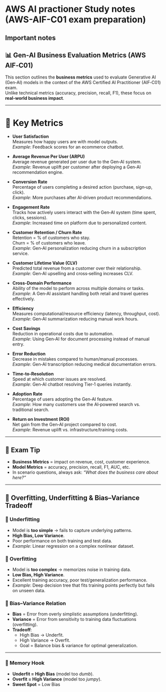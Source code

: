 # AWS AI practioner Study notes (AWS-AIF-C01 exam preparation)

## Important notes


## 📊 Gen‑AI Business Evaluation Metrics (AWS AIF‑C01)

This section outlines the **business metrics** used to evaluate Generative AI (Gen‑AI) models in the context of the AWS Certified AI Practitioner (AIF‑C01) exam.  
Unlike technical metrics (accuracy, precision, recall, F1), these focus on **real-world business impact**.

---

# 🔑 Key Metrics

- **User Satisfaction**  
  Measures how happy users are with model outputs.  
  *Example*: Feedback scores for an ecommerce chatbot.

- **Average Revenue Per User (ARPU)**  
  Average revenue generated per user due to the Gen‑AI system.  
  *Example*: Revenue uplift per customer after deploying a Gen‑AI recommendation engine.

- **Conversion Rate**  
  Percentage of users completing a desired action (purchase, sign‑up, click).  
  *Example*: More purchases after AI‑driven product recommendations.

- **Engagement Rate**  
  Tracks how actively users interact with the Gen‑AI system (time spent, clicks, sessions).  
  *Example*: Increased time on platform due to personalized content.

- **Customer Retention / Churn Rate**  
  Retention = % of customers who stay.  
  Churn = % of customers who leave.  
  *Example*: Gen‑AI personalization reducing churn in a subscription service.

- **Customer Lifetime Value (CLV)**  
  Predicted total revenue from a customer over their relationship.  
  *Example*: Gen‑AI upselling and cross‑selling increases CLV.

- **Cross‑Domain Performance**  
  Ability of the model to perform across multiple domains or tasks.  
  *Example*: A Gen‑AI assistant handling both retail and travel queries effectively.

- **Efficiency**  
  Measures computational/resource efficiency (latency, throughput, cost).  
  *Example*: Gen‑AI summarization reducing manual work hours.

- **Cost Savings**  
  Reduction in operational costs due to automation.  
  *Example*: Using Gen‑AI for document processing instead of manual entry.

- **Error Reduction**  
  Decrease in mistakes compared to human/manual processes.  
  *Example*: Gen‑AI transcription reducing medical documentation errors.

- **Time‑to‑Resolution**  
  Speed at which customer issues are resolved.  
  *Example*: Gen‑AI chatbot resolving Tier‑1 queries instantly.

- **Adoption Rate**  
  Percentage of users adopting the Gen‑AI feature.  
  *Example*: How many customers use the AI‑powered search vs. traditional search.

- **Return on Investment (ROI)**  
  Net gain from the Gen‑AI project compared to cost.  
  *Example*: Revenue uplift vs. infrastructure/training costs.

---

## 🧠 Exam Tip
- **Business Metrics** = impact on revenue, cost, customer experience.  
- **Model Metrics** = accuracy, precision, recall, F1, AUC, etc.  
- In scenario questions, always ask: *“What does the business care about here?”*

---


## 🎯 Overfitting, Underfitting & Bias–Variance Tradeoff

### 🔹 Underfitting
- Model is **too simple** → fails to capture underlying patterns.
- **High Bias, Low Variance**.
- Poor performance on both training and test data.
- *Example*: Linear regression on a complex nonlinear dataset.

### 🔹 Overfitting
- Model is **too complex** → memorizes noise in training data.
- **Low Bias, High Variance**.
- Excellent training accuracy, poor test/generalization performance.
- *Example*: Deep decision tree that fits training points perfectly but fails on unseen data.

### 🔹 Bias–Variance Relation
- **Bias** = Error from overly simplistic assumptions (underfitting).
- **Variance** = Error from sensitivity to training data fluctuations (overfitting).
- **Tradeoff**:
  - High Bias → Underfit.
  - High Variance → Overfit.
  - Goal = Balance bias & variance for optimal generalization.

---

### 🧠 Memory Hook
- **Underfit = High Bias** (model too *dumb*).
- **Overfit = High Variance** (model too *jumpy*).
- **Sweet Spot** = Low Bias
